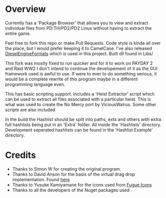 # Overview
Currently has a 'Package Browser' that allows you to view and extract individual files from PD:TH/PD2/PD2 Linux without having to extract the entire game.

Feel free to fork this repo or make Pull Requests. Code style is kinda all over the place, but I would prefer keeping it to CamelCase.
I've also released [DieselEngineFormats](https://github.com/Luffyyy/DieselEngineFormats) which is used in this project. Built dll found in Libs/

This fork was mostly fixed to run quicker and for it to work on PAYDAY 2 and Raid WW2 I don't intend to continue the developement of it as the GUI framework used is awful to use. If were to ever to do something serious, it would be a complete rewrite of this program maybe in a different programming language even.

This has basic scripting support. Includes a 'Heist Extractor' script which can be used to extract all files associated with a particular heist. This is what was used to create the No Mercy port by ViciousWalrus.
Some other scripts are also included

In the build the Hashlist should be split into paths, exts and others with extra full hashlists being put in an 'Extra' folder. All inside the 'Hashlists' directory. Development seperated hashlists can be found in the 'Hashlist Example' directory.

# Credits
* Thanks to Simon W for creating the original program.
* Thanks to David Anson for the basis of the virtual drag drop implementation. Found [here](http://dlaa.me/blog/post/9913083)
* Thanks to Yusuke Kamiyamane for the icons used from [Fugue Icons](http://p.yusukekamiyamane.com/)
* Thanks to all the developers of the Nuget packages used
